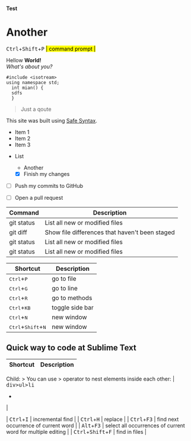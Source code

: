 
#### Test <br> 
# Another <br>
<kbd>Ctrl</kbd>+<kbd>Shift</kbd>+<kbd>P</kbd> <mark>| command prompt |</mark>

Hellow **World!**  
*What's about you?*

```
#include <isotream>  
using namespace std;  
  int mian() {
  sdfs
  }
 ```

> Just a qoute 

This site was built using [Safe Syntax](https://safesyntax.com/).

* Item 1
* Item 2
* Item 3

- List 
  - Another
  
  - [x] Finish my changes
- [ ] Push my commits to GitHub
- [ ] Open a pull request


| Command | Description |
| --- | --- |
| git status | List all new or modified files |
| git diff | Show file differences that haven't been staged |
| git status | List all new or modified files |
| git status | List all new or modified files |


| Shortcut | Description |
| ---------| ----------- |
| <kbd>Ctrl</kbd>+<kbd>P</kbd> | go to file |
| <kbd>Ctrl</kbd>+<kbd>G</kbd> | go to line |
| <kbd>Ctrl</kbd>+<kbd>R</kbd> | go to methods |
| <kbd>Ctrl</kbd>+<kbd>K</kbd><kbd>B</kbd> | toggle side bar |
| <kbd>Ctrl</kbd>+<kbd>N</kbd> | new window |
| <kbd>Ctrl</kbd>+<kbd>Shift</kbd>+<kbd>N</kbd> | new window |





## Quick way to code at Sublime Text

| Shortcut | Description |
| ---------| ----------- |
Child: >
You can use > operator to nest elements inside each other:
| <kbd>div>ul>li</kbd>  
<div>
    <ul>
        <li></li>
    </ul>
</div>|

| <kbd>Ctrl</kbd>+<kbd>I</kbd> | incremental find |
| <kbd>Ctrl</kbd>+<kbd>H</kbd> | replace |
| <kbd>Ctrl</kbd>+<kbd>F3</kbd> | find next occurrence of current word |
| <kbd>Alt</kbd>+<kbd>F3</kbd> | select all occurrences of current word for multiple editing |
| <kbd>Ctrl</kbd>+<kbd>Shift</kbd>+<kbd>F</kbd> | find in files |


